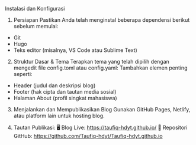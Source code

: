 Instalasi dan Konfigurasi

1. Persiapan
  Pastikan Anda telah menginstal beberapa dependensi berikut sebelum memulai:
- Git
- Hugo
- Teks editor (misalnya, VS Code atau Sublime Text)

2. Struktur Dasar & Tema
  Terapkan tema yang telah dipilih dengan mengedit file config.toml atau config.yaml:
Tambahkan elemen penting seperti:
- Header (judul dan deskripsi blog)
- Footer (hak cipta dan tautan media sosial)
- Halaman About (profil singkat mahasiswa)

3. Menjalankan dan Mempublikasikan Blog
  Gunakan GitHub Pages, Netlify, atau platform lain untuk hosting blog.

4. Tautan Publikasi:
  🖥️ Blog Live: https://taufiq-hdyt.github.io/
  📂 Repositori GitHub: https://github.com/Taufiq-hdyt/Taufiq-hdyt.github.io